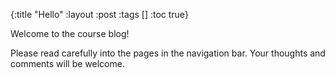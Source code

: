 {:title "Hello"
 :layout :post
 :tags  []
 :toc true}

Welcome to the course blog!

Please read carefully into the pages in the navigation bar. Your thoughts and comments will be welcome.
